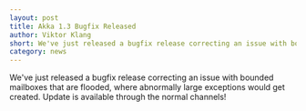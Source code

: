 ```yaml
---
layout: post
title: Akka 1.3 Bugfix Released
author: Viktor Klang
short: We've just released a bugfix release correcting an issue with bounded mailboxes that are flooded, where abnormally large exceptions would get created. Update is available through the normal channels!
category: news
---
```


We've just released a bugfix release correcting an issue with bounded mailboxes that are flooded, where abnormally large exceptions would get created. Update is available through the normal channels!